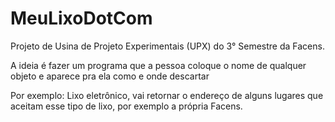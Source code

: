 # MeuLixoDotCom
Projeto de Usina de Projeto Experimentais (UPX) do 3° Semestre da Facens.

A ideia é fazer um programa que a pessoa coloque o nome de qualquer objeto e aparece pra ela como e onde descartar

Por exemplo: Lixo eletrônico, vai retornar o endereço de alguns lugares que aceitam esse tipo de lixo, por exemplo a própria Facens.
